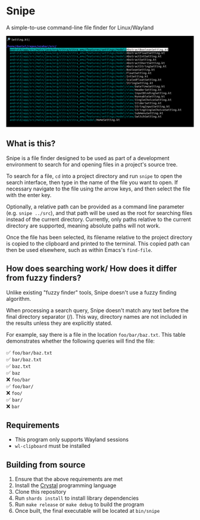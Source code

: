 # Snipe
A simple-to-use command-line file finder for Linux/Wayland

![Screenshot of `snipe` being used in a terminal](https://raw.githubusercontent.com/OpenSauce04/snipe/refs/heads/master/screenshot.png)

## What is this?
Snipe is a file finder designed to be used as part of a development environment to search for and opening files in a project's source tree.

To search for a file, `cd` into a project directory and run `snipe` to open the search interface, then type in the name of the file you want to open. If necessary navigate to the file using the arrow keys, and then select the file with the enter key.

Optionally, a relative path can be provided as a command line parameter (e.g. `snipe ../src`), and that path will be used as the root for searching files instead of the current directory. Currently, only paths relative to the current directory are supported, meaning absolute paths will not work.

Once the file has been selected, its filename relative to the project directory is copied to the clipboard and printed to the terminal. This copied path can then be used elsewhere, such as within Emacs's `find-file`.

## How does searching work/ How does it differ from fuzzy finders?
Unlike existing "fuzzy finder" tools, Snipe doesn't use a fuzzy finding algorithm.

When processing a search query, Snipe doesn't match any text before the final directory separator (/). This way, directory names are not included in the results unless they are explicitly stated.

For example, say there is a file in the location `foo/bar/baz.txt`. This table demonstrates whether the following queries will find the file:

✅ `foo/bar/baz.txt` \
✅ `bar/baz.txt` \
✅ `baz.txt` \
✅ `baz` \
❌ `foo/bar` \
✅ `foo/bar/` \
❌ `foo/` \
✅ `bar/` \
❌ `bar`

## Requirements

- This program only supports Wayland sessions
- `wl-clipboard` must be installed

## Building from source
1. Ensure that the above requirements are met
2. Install the [Crystal](https://crystal-lang.org/) programming language
3. Clone this repository
4. Run `shards install` to install library dependencies
5. Run `make release` or `make debug` to build the program
6. Once built, the final executable will be located at `bin/snipe`
